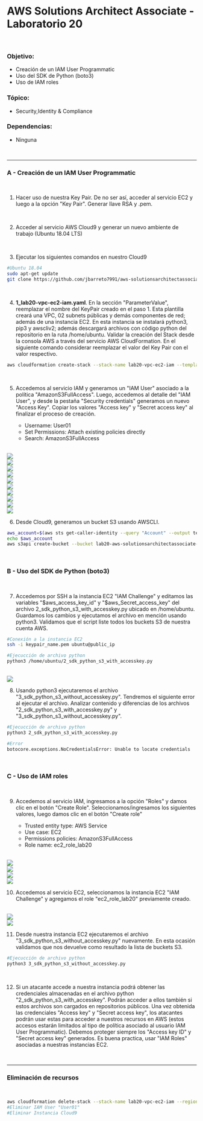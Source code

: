 # AWS Solutions Architect Associate - Laboratorio 20

<br>

### Objetivo: 
* Creación de un IAM User Programmatic
* Uso del SDK de Python (boto3)
* Uso de IAM roles

### Tópico:
* Security,Identity & Compliance

### Dependencias:
* Ninguna

<br>

---

### A - Creación de un IAM User Programmatic

<br>

1. Hacer uso de nuestra Key Pair. De no ser así, acceder al servicio EC2 y luego a la opción "Key Pair". Generar llave RSA y .pem.

<br>

2. Acceder al servicio AWS Cloud9 y generar un nuevo ambiente de trabajo (Ubuntu 18.04 LTS)

<br>

3. Ejecutar los siguientes comandos en nuestro Cloud9

```bash
#Ubuntu 18.04
sudo apt-get update
git clone https://github.com/jbarreto7991/aws-solutionsarchitectassociate.git
```

<br>

4. **1_lab20-vpc-ec2-iam.yaml**. En la sección "ParameterValue", reemplazar el nombre del KeyPair creado en el paso 1. Esta plantilla creará una VPC, 02 subnets públicas y demás componentes de red; además de una instancia EC2. En esta instancia se instalará python3, pip3 y awscliv2; además descargará archivos con código python del repositorio en la ruta /home/ubuntu. Validar la creación del Stack desde la consola AWS a través del servicio AWS CloudFormation. En el siguiente comando considerar reemplazar el valor del Key Pair con el valor respectivo.

```bash
aws cloudformation create-stack --stack-name lab20-vpc-ec2-iam --template-body file://~/environment/aws-solutionsarchitectassociate/Lab-20/code/1_lab20-vpc-ec2-iam.yaml --parameters ParameterKey=KeyPair,ParameterValue="aws-solutionsarchitectassociate" --capabilities CAPABILITY_IAM --region us-east-1
```

<br>

5. Accedemos al servicio IAM y generamos un "IAM User" asociado a la política "AmazonS3FullAccess". Luego, accedemos al detalle del "IAM User", y desde la pestaña "Security credentials" generamos un nuevo "Access Key". Copiar los valores "Access key" y "Secret access key" al finalizar el proceso de creación.

    * Username: User01
    * Set Permissions: Attach existing policies directly
    * Search: AmazonS3FullAccess

<br>

<img src="images/Lab20_01.jpg">

<br>

<img src="images/Lab20_02.jpg">

<br>

<img src="images/Lab20_03.jpg">

<br>

<img src="images/Lab20_04.jpg">

<br>

<img src="images/Lab20_05.jpg">

<br>

<img src="images/Lab20_06.jpg">

<br>

<img src="images/Lab20_14.jpg">

<br>

<img src="images/Lab20_15.jpg">

<br>

<img src="images/Lab20_16.jpg">

<br>

<img src="images/Lab20_17.jpg">

<br>

6. Desde Cloud9, generamos un bucket S3 usando AWSCLI.

```bash
aws_account=$(aws sts get-caller-identity --query "Account" --output text)
echo $aws_account
aws s3api create-bucket --bucket lab20-aws-solutionsarchitectassociate-$aws_account --region us-east-1
```
<br>

### B - Uso del SDK de Python (boto3)

<br>

7. Accedemos por SSH a la instancia EC2 "IAM Challenge" y editamos las variables "$aws_access_key_id" y "$aws_Secret_access_key" del archivo 2_sdk_python_s3_with_accesskey.py ubicado en /home/ubuntu. Guardamos los cambios y ejecutamos el archivo en mención usando python3. Validamos que el script liste todos los buckets S3 de nuestra cuenta AWS.

```bash
#Conexión a la instancia EC2
ssh -i keypair_name.pem ubuntu@public_ip

#Ejecucción de archivo python
python3 /home/ubuntu/2_sdk_python_s3_with_accesskey.py
```
<br>

<img src="images/Lab20_07.jpg">

<br>

8. Usando python3 ejecutaremos el archivo "3_sdk_python_s3_without_accesskey.py". Tendremos el siguiente error al ejecutar el archivo. Analizar contenido y diferencias de los archivos "2_sdk_python_s3_with_accesskey.py" y "3_sdk_python_s3_without_accesskey.py". 

```bash
#Ejecucción de archivo python
python3 2_sdk_python_s3_with_accesskey.py

#Error
botocore.exceptions.NoCredentialsError: Unable to locate credentials
```

<br>

### C - Uso de IAM roles

<br>

9. Accedemos al servicio IAM, ingresamos a la opción "Roles" y damos clic en el botón "Create Role". Seleccionamos/ingresamos los siguientes valores, luego damos clic en el botón "Create role"

    * Trusted entity type: AWS Service
    * Use case: EC2
    * Permissions policies: AmazonS3FullAccess
    * Role name: ec2_role_lab20

<br>

<img src="images/Lab20_08.jpg">

<br>

<img src="images/Lab20_09.jpg">

<br>

<img src="images/Lab20_10.jpg">

<br>

<img src="images/Lab20_11.jpg">

<br>

10. Accedemos al servicio EC2, seleccionamos la instancia EC2 "IAM Challenge" y agregamos el role "ec2_role_lab20" previamente creado.

<br>

<img src="images/Lab20_12.jpg">

<br>

<img src="images/Lab20_13.jpg">

<br>

11. Desde nuestra instancia EC2 ejecutaremos el archivo "3_sdk_python_s3_without_accesskey.py" nuevamente. En esta ocasión validamos que nos devuelve como resultado la lista de buckets S3.

```bash
#Ejecucción de archivo python
python3 3_sdk_python_s3_without_accesskey.py
```

<br>

12. Si un atacante accede a nuestra instancia podrá obtener las credenciales almacenadas en el archivo python "2_sdk_python_s3_with_accesskey". Podrán acceder a ellos también si estos archivos son cargados en repositorios públicos. Una vez obtenida las credenciales "Access key" y "Secret access key", los atacantes podrán usar estas para acceder a nuestros recursos en AWS (estos accesos estarán limitados al tipo de política asociado al usuario IAM User Programmatic). Debemos proteger siempre los "Access key ID" y "Secret access key" generados. Es buena practica, usar "IAM Roles" asociadas a nuestras instancias EC2.

<br>

---

### Eliminación de recursos

<br>

```bash
aws cloudformation delete-stack --stack-name lab20-vpc-ec2-iam --region us-east-1
#Eliminar IAM User "User01"
#Eliminar Instancia Cloud9
```